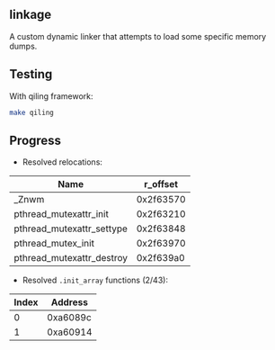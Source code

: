 ## linkage

A custom dynamic linker that attempts to load some specific memory dumps.

## Testing

With qiling framework:

```sh
make qiling
```

## Progress

- Resolved relocations:

| Name                      | r_offset  |
| ------------------------- | --------- |
| \_Znwm                    | 0x2f63570 |
| pthread_mutexattr_init    | 0x2f63210 |
| pthread_mutexattr_settype | 0x2f63848 |
| pthread_mutex_init        | 0x2f63970 |
| pthread_mutexattr_destroy | 0x2f639a0 |

- Resolved `.init_array` functions (2/43):

| Index | Address  |
| ----- | -------- |
| 0     | 0xa6089c |
| 1     | 0xa60914 |
